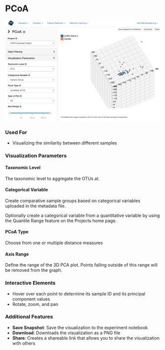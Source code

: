 # PCoA

![](.gitbook/assets/image%20%2835%29.png)



### Used For

* Visualizing the similarity between different samples

### Visualization Parameters

#### Taxonomic Level

The taxonomic level to aggregate the OTUs at. 

#### Categorical Variable

Create comparative sample groups based on categorical variables uploaded in the metadata file. 

Optionally create a categorical variable from a quantitative variable by using the Quantile Range feature on the Projects home page. 

#### PCoA Type

Choose from one or multiple distance measures

#### Axis Range

Define the range of the 3D PCA plot. Points falling outside of this range will be removed from the graph.

### Interactive Elements

* Hover over each point to determine its sample ID and its principal component values
* Rotate, zoom, and pan

### Additional Features

* **Save Snapshot**: Save the visualization to the experiment notebook
* **Download**: Downloads the visualization as a PNG file
* **Share**: Creates a shareable link that allows you to share the visualization with others

